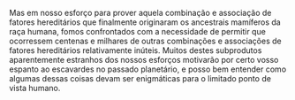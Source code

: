 ﻿Mas em nosso esforço para prover aquela combinação e associação de fatores hereditários que finalmente originaram os ancestrais mamíferos da raça humana, fomos confrontados com a necessidade de permitir que ocorressem centenas e milhares de outras combinações e associações de fatores hereditários relativamente inúteis. Muitos destes subprodutos aparentemente estranhos dos nossos esforços motivarão por certo vosso espanto ao escavardes no passado planetário, e posso bem entender como algumas dessas coisas devam ser enigmáticas para o limitado ponto de vista humano.